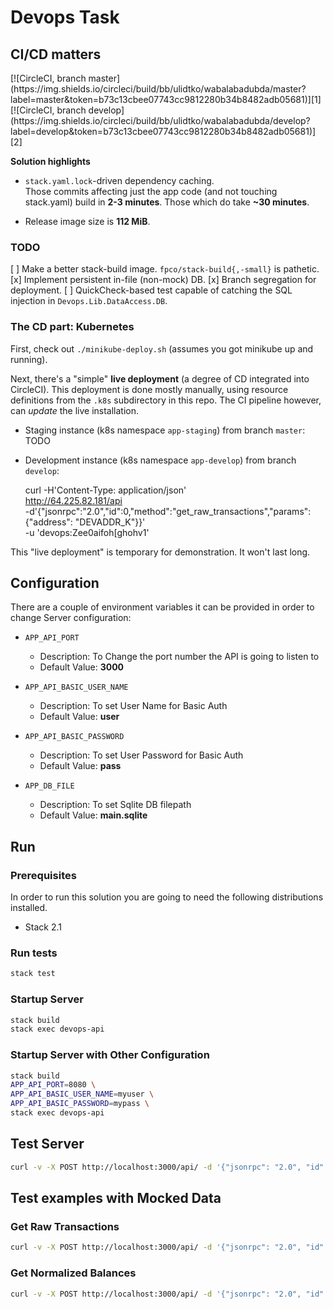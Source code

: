 # Devops Task

## CI/CD matters

<!-- CI status badges -->[![CircleCI, branch master](https://img.shields.io/circleci/build/bb/ulidtko/wabalabadubda/master?label=master&token=b73c13cbee07743cc9812280b34b8482adb05681)][1] [![CircleCI, branch develop](https://img.shields.io/circleci/build/bb/ulidtko/wabalabadubda/develop?label=develop&token=b73c13cbee07743cc9812280b34b8482adb05681)][2]
[1]: https://app.circleci.com/pipelines/bitbucket/ulidtko/wabalabadubda?branch=master
[2]: https://app.circleci.com/pipelines/bitbucket/ulidtko/wabalabadubda?branch=develop

**Solution highlights**

 * `stack.yaml.lock`-driven dependency caching.  
   Those commits affecting just the app code (and not touching stack.yaml) build in **2-3 minutes**. Those which do take **~30 minutes**.

 * Release image size is **112 MiB**.

### TODO

[ ] Make a better stack-build image. `fpco/stack-build{,-small}` is pathetic.
[x] Implement persistent in-file (non-mock) DB.
[x] Branch segregation for deployment.
[ ] QuickCheck-based test capable of catching the SQL injection in `Devops.Lib.DataAccess.DB`.

### The CD part: Kubernetes

First, check out `./minikube-deploy.sh` (assumes you got minikube up and running).

Next, there's a "simple" **live deployment** (a degree of CD integrated into CircleCI). This deployment is done mostly manually, using resource definitions from the `.k8s` subdirectory in this repo. The CI pipeline however, can *update* the live installation.

  * Staging instance (k8s namespace `app-staging`) from branch `master`: TODO

  * Development instance (k8s namespace `app-develop`) from branch `develop`:

    curl -H'Content-Type: application/json' \
        http://64.225.82.181/api \
        -d'{"jsonrpc":"2.0","id":0,"method":"get_raw_transactions","params":{"address": "DEVADDR_K"}}' \
        -u 'devops:Zee0aifoh[ghohv1'

This "live deployment" is temporary for demonstration. It won't last long.


## Configuration

There are a couple of environment variables it can be provided in order to change Server configuration:

- `APP_API_PORT`
  - Description: To Change the port number the API is going to listen to
  - Default Value: **3000**

- `APP_API_BASIC_USER_NAME`
  - Description: To set User Name for Basic Auth
  - Default Value: **user**

- `APP_API_BASIC_PASSWORD`
  - Description: To set User Password for Basic Auth
  - Default Value: **pass**

- `APP_DB_FILE`
  - Description: To set Sqlite DB filepath
  - Default Value: **main.sqlite**

## Run

### Prerequisites

In order to run this solution you are going to need the following distributions installed.

- Stack 2.1

### Run tests

```bash
stack test
```

### Startup Server

```bash
stack build
stack exec devops-api
```


### Startup Server with Other Configuration

```bash
stack build
APP_API_PORT=8080 \
APP_API_BASIC_USER_NAME=myuser \
APP_API_BASIC_PASSWORD=mypass \
stack exec devops-api
```

## Test Server

```bash
curl -v -X POST http://localhost:3000/api/ -d '{"jsonrpc": "2.0", "id": 0, "method": "get_raw_transactions", "params": { "address": "SOMEADDRESS" } }' -H 'Content-Type: application/json' -u user:pass
```

## Test examples with Mocked Data

### Get Raw Transactions

```bash
curl -v -X POST http://localhost:3000/api/ -d '{"jsonrpc": "2.0", "id": 0, "method": "get_raw_transactions", "params": { "address": "ADDRESS_C" } }' -H 'Content-Type: application/json' -u user:pass
```

### Get Normalized Balances

```bash
curl -v -X POST http://localhost:3000/api/ -d '{"jsonrpc": "2.0", "id": 0, "method": "get_normalized_balances", "params": { "addresses": ["ADDRESS_B"] } }' -H 'Content-Type: application/json' -u user:pass
```

